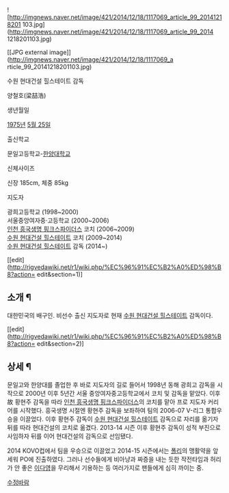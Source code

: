 ![http://imgnews.naver.net/image/421/2014/12/18/1117069_article_99_20141218201
103.jpg](http://imgnews.naver.net/image/421/2014/12/18/1117069_article_99_2014
1218201103.jpg)

[[JPG external image]](http://imgnews.naver.net/image/421/2014/12/18/1117069_a
rticle_99_20141218201103.jpg)

수원 현대건설 힐스테이트 감독

양철호(梁喆浩)

생년월일

[1975년](1975%EB%85%84.md) [5월 25일](5%EC%9B%94%2025%EC%9D%BC.md)

출신학교

문일고등학교-[한양대학교](%ED%95%9C%EC%96%91%EB%8C%80%ED%95%99%EA%B5%90.md)

신체사이즈

신장 185cm, 체중 85kg

지도자

광희고등학교 (1998~2000)  
서울중앙여자중·고등학교 (2000~2006)  
[인천 흥국생명 핑크스파이더스](%EC%9D%B8%EC%B2%9C%20%ED%9D%A5%EA%B5%AD%EC%83%9D%EB%AA%85%20%ED%95%91%ED%81%AC%EC%8A%A4%ED%8C%8C%EC%9D%B4%EB%8D%94%EC%8A%A4.md) 코치
(2006~2009)  
[수원 현대건설 힐스테이트](%EC%88%98%EC%9B%90%20%ED%98%84%EB%8C%80%EA%B1%B4%EC%84%A4%20%ED%9E%90%EC%8A%A4%ED%85%8C%EC%9D%B4%ED%8A%B8.md) 코치 (2009~2014)  
[수원 현대건설 힐스테이트](%EC%88%98%EC%9B%90%20%ED%98%84%EB%8C%80%EA%B1%B4%EC%84%A4%20%ED%9E%90%EC%8A%A4%ED%85%8C%EC%9D%B4%ED%8A%B8.md) 감독 (2014~)

[[edit](http://rigvedawiki.net/r1/wiki.php/%EC%96%91%EC%B2%A0%ED%98%B8?action=
edit&section=1)]

## 소개 ¶

대한민국의 배구인. 비선수 출신 지도자로 현재 [수원 현대건설 힐스테이트](%EC%88%98%EC%9B%90%20%ED%98%84%EB%8C%80%EA%B1%B4%EC%84%A4%20%ED%9E%90%EC%8A%A4%ED%85%8C%EC%9D%B4%ED%8A%B8.md)
감독이다.

  

[[edit](http://rigvedawiki.net/r1/wiki.php/%EC%96%91%EC%B2%A0%ED%98%B8?action=
edit&section=2)]

## 상세 ¶

문일고와 한양대를 졸업한 후 바로 지도자의 길로 들어서 1998년 동해 광희고 감독을 시작으로 2000년 이후 5년간 서울
중앙여자중고등학교에서 코치 및 감독을 맡았다. 이후 故 황현주 감독을 따라 [인천 흥국생명 핑크스파이더스](%EC%9D%B8%EC%B2%9C%20%ED%9D%A5%EA%B5%AD%EC%83%9D%EB%AA%85%20%ED%95%91%ED%81%AC%EC%8A%A4%ED%8C%8C%EC%9D%B4%EB%8D%94%EC%8A%A4.md)의 코치를 맡아 프로 지도자 커리어를 시작했다. 흥국생명 시절엔 황현주 감독을
보좌하여 팀의 2006-07 V-리그 통합우승을 이끌었다. 이후 황현주 감독이 [수원 현대건설 힐스테이트](%EC%88%98%EC%9B%90%20%ED%98%84%EB%8C%80%EA%B1%B4%EC%84%A4%20%ED%9E%90%EC%8A%A4%ED%85%8C%EC%9D%B4%ED%8A%B8.md) 감독으로 자리를 옮기자 뒤를 따라 현대건설의 코치로 옮겼다. 2013-14 시즌 이후 황현주 감독이 성적
부진으로 사임하자 뒤를 이어 현대건설의 감독으로 선임됐다.

  

2014 KOVO컵에서 팀을 우승으로 이끌었고 2014-15 시즌에서는 [폴리](%ED%8F%B4%EB%A6%AC%EB%82%98%20%EB%9D%BC%ED%9E%88%EB%AA%A8%EB%B0%94.md)의 맹활약을 앞세워 PO에 진출하였다. 그러나 선수들에게 비아냥과
짜증을 내는 듯한 작전타임과 허리가 안 좋은 [이다영](%EC%9D%B4%EB%8B%A4%EC%98%81.md)을 무리해서 기용하는 등
여러가지로 팬들에게 심히 까이는 중.

  

[수정바람](%EC%88%98%EC%A0%95%EB%B0%94%EB%9E%8C.md)

